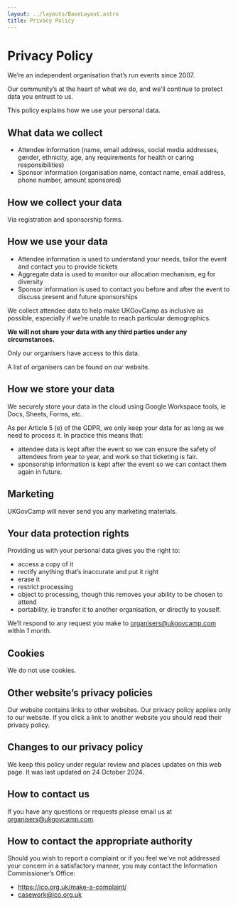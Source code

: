 ```yaml
---
layout: ../layouts/BaseLayout.astro
title: Privacy Policy
---
```

# Privacy Policy

We’re an independent organisation that’s run events since 2007.

Our community’s at the heart of what we do, and we’ll continue to protect data you entrust to us.

This policy explains how we use your personal data.

## What data we collect

- Attendee information (name, email address, social media addresses, gender, ethnicity, age, any requirements for health or caring responsibilities)
- Sponsor information (organisation name, contact name, email address, phone number, amount sponsored)

## How we collect your data

Via registration and sponsorship forms.

## How we use your data

- Attendee information is used to understand your needs, tailor the event and contact you to provide tickets
- Aggregate data is used to monitor our allocation mechanism, eg for diversity
- Sponsor information is used to contact you before and after the event to discuss present and future sponsorships

We collect attendee data to help make UKGovCamp as inclusive as possible, especially if we’re unable to reach particular demographics.

**We will not share your data with any third parties under any circumstances.**

Only our organisers have access to this data.

A list of organisers can be found on our website.

## How we store your data

We securely store your data in the cloud using Google Workspace tools, ie Docs, Sheets, Forms, etc.

As per Article 5 (e) of the GDPR, we only keep your data for as long as we need to process it. In practice this means that:

- attendee data is kept after the event so we can ensure the safety of attendees from year to year, and work so that ticketing is fair.
- sponsorship information is kept after the event so we can contact them again in future.

## Marketing

UKGovCamp will never send you any marketing materials.

## Your data protection rights

Providing us with your personal data gives you the right to:

- access a copy of it
- rectify anything that’s inaccurate and put it right
- erase it
- restrict processing
- object to processing, though this removes your ability to be chosen to attend
- portability, ie transfer it to another organisation, or directly to youself.

We’ll respond to any request you make to organisers@ukgovcamp.com within 1 month.

## Cookies

We do not use cookies.

## Other website’s privacy policies

Our website contains links to other websites. Our privacy policy applies only to our website. If you click a link to another website you should read their privacy policy.

## Changes to our privacy policy

We keep this policy under regular review and places updates on this web page. It was last updated on 24 October 2024.

## How to contact us

If you have any questions or requests please email us at organisers@ukgovcamp.com.

## How to contact the appropriate authority

Should you wish to report a complaint or if you feel we’ve not addressed your concern in a satisfactory manner, you may contact the Information Commissioner’s Office:

- https://ico.org.uk/make-a-complaint/
- casework@ico.org.uk
